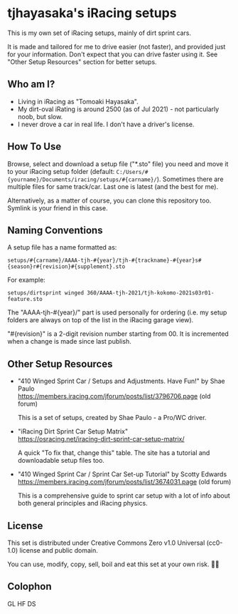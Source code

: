 tjhayasaka's iRacing setups
===========================

This is my own set of iRacing setups, mainly of dirt sprint cars.

It is made and tailored for me to drive easier (not faster), and provided just for your information.
Don't expect that you can drive faster using it.  See "Other Setup Resources" section for better setups.

Who am I?
---------

  - Living in iRacing as "Tomoaki Hayasaka".
  - My dirt-oval iRating is around 2500 (as of Jul 2021) - not particularly noob, but slow.
  - I never drove a car in real life.  I don't have a driver's license.

How To Use
----------

Browse, select and download a setup file ("*.sto" file) you need and move it to your iRacing setup folder (default: `C:/Users/#{yourname}/Documents/iracing/setups/#{carname}/`).  Sometimes there are multiple files for same track/car.  Last one is latest (and the best for me).

Alternatively, as a matter of course, you can clone this repository too.  Symlink is your friend in this case.

Naming Conventions
------------------

A setup file has a name formatted as:

    setups/#{carname}/AAAA-tjh-#{year}/tjh-#{trackname}-#{year}s#{season}r#{revision}#{supplement}.sto

For example:

    setups/dirtsprint winged 360/AAAA-tjh-2021/tjh-kokomo-2021s03r01-feature.sto

The "AAAA-tjh-#{year}/" part is used personally for ordering (i.e. my setup folders are always on top of the list in the iRacing garage view).

"#{revision}" is a 2-digit revision number starting from 00.
It is incremented when a change is made since last publish.

Other Setup Resources
---------------------

  - "410 Winged Sprint Car / Setups and Adjustments. Have Fun!" by Shae Paulo<br>
    https://members.iracing.com/jforum/posts/list/3796706.page (old forum)

    This is a set of setups, created by Shae Paulo - a Pro/WC driver.

  - "iRacing Dirt Sprint Car Setup Matrix"<br>
    https://osracing.net/iracing-dirt-sprint-car-setup-matrix/

    A quick "To fix that, change this" table.  The site has a tutorial and downloadable setup files too.

  - "410 Winged Sprint Car / Sprint Car Set-up Tutorial" by Scotty Edwards<br>
    https://members.iracing.com/jforum/posts/list/3674031.page (old forum)

    This is a comprehensive guide to sprint car setup with a lot of info about both general principles and iRacing physics.

License
-------

This set is distributed under Creative Commons Zero v1.0 Universal (cc0-1.0) license and public domain.

You can use, modify, copy, sell, boil and eat this set at your own risk.  &#127245;&#127342;

Colophon
--------

GL HF DS

